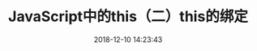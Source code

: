 ---
title: JavaScript中的this（二）this的绑定
date: 2018-12-10 14:23:43
tags: [JavaScript]
categories: [JavaScript]
description: this的绑定
---